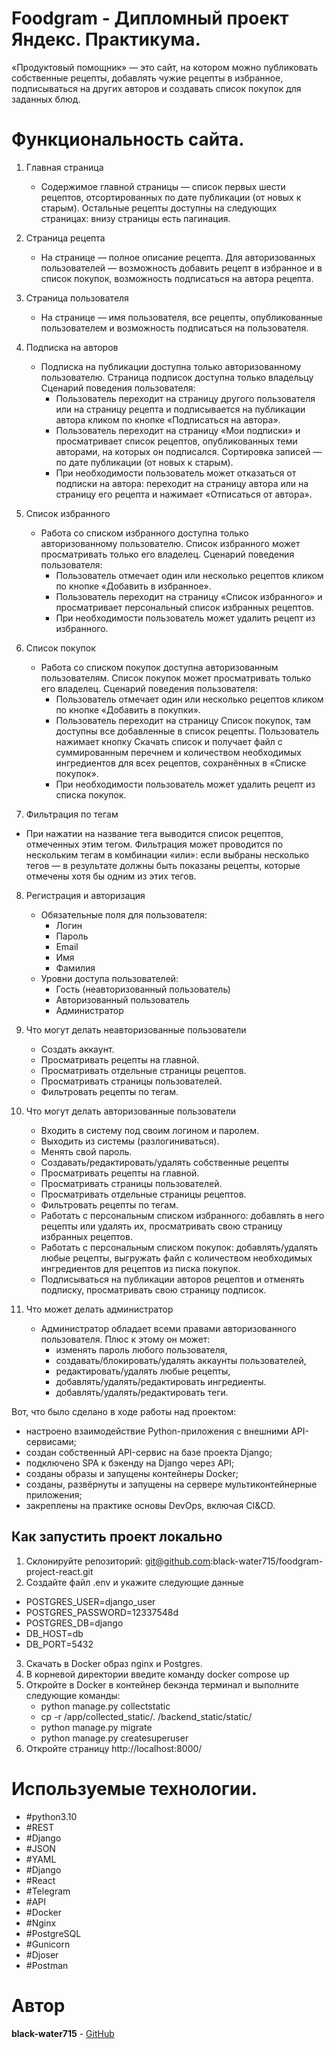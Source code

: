 # Foodgram - Дипломный проект Яндекс. Практикума.
«Продуктовый помощник» — это сайт, на котором можно публиковать собственные рецепты, добавлять чужие рецепты в избранное, подписываться на других авторов и создавать список покупок для заданных блюд.
# Функциональность сайта.
1. Главная страница
   - Содержимое главной страницы — список первых шести рецептов, отсортированных по дате публикации (от новых к старым).  Остальные рецепты доступны на следующих страницах: внизу страницы есть пагинация.
2. Страница рецепта
   - На странице — полное описание рецепта. Для авторизованных пользователей — возможность добавить рецепт в избранное и в список покупок, возможность подписаться на автора рецепта.
3. Страница пользователя
   - На странице — имя пользователя, все рецепты, опубликованные пользователем и возможность подписаться на пользователя.

4. Подписка на авторов
   - Подписка на публикации доступна только авторизованному пользователю. Страница подписок доступна только владельцу
Сценарий поведения пользователя:
     * Пользователь переходит на страницу другого пользователя или на страницу рецепта и подписывается на публикации автора кликом по кнопке «Подписаться на автора».
     * Пользователь переходит на страницу «Мои подписки» и просматривает список рецептов, опубликованных теми авторами, на которых он подписался. Сортировка записей — по дате публикации (от новых к старым).
     * При необходимости пользователь может отказаться от подписки на автора: переходит на страницу автора или на страницу его рецепта и нажимает «Отписаться от автора».

5. Список избранного
   - Работа со списком избранного доступна только авторизованному пользователю. Список избранного может просматривать только его владелец.
   Сценарий поведения пользователя:
      * Пользователь отмечает один или несколько рецептов кликом по кнопке «Добавить в избранное».
      * Пользователь переходит на страницу «Список избранного» и просматривает персональный список избранных рецептов.
      * При необходимости пользователь может удалить рецепт из избранного.
6. Список покупок
   - Работа со списком покупок доступна авторизованным пользователям. Список покупок может просматривать только его владелец.
   Сценарий поведения пользователя:
      * Пользователь отмечает один или несколько рецептов кликом по кнопке «Добавить в покупки».
      * Пользователь переходит на страницу Список покупок, там доступны все добавленные в список рецепты. Пользователь нажимает кнопку Скачать список и получает файл с суммированным перечнем и количеством необходимых ингредиентов для всех рецептов, сохранённых в «Списке покупок».
      * При необходимости пользователь может удалить рецепт из списка покупок.

7. Фильтрация по тегам
  - При нажатии на название тега выводится список рецептов, отмеченных этим тегом. Фильтрация может проводится по нескольким тегам в комбинации «или»: если выбраны несколько тегов — в результате должны быть показаны рецепты, которые отмечены хотя бы одним из этих тегов. 

8. Регистрация и авторизация
   - Обязательные поля для пользователя:
        * Логин
        * Пароль
        * Email
        * Имя
        * Фамилия
   - Уровни доступа пользователей:
        * Гость (неавторизованный пользователь)
        * Авторизованный пользователь
        * Администратор

9. Что могут делать неавторизованные пользователи
    - Создать аккаунт.
    - Просматривать рецепты на главной.
    - Просматривать отдельные страницы рецептов.
    - Просматривать страницы пользователей.
    - Фильтровать рецепты по тегам.

10. Что могут делать авторизованные пользователи
    - Входить в систему под своим логином и паролем.
    - Выходить из системы (разлогиниваться).
    - Менять свой пароль.
    - Создавать/редактировать/удалять собственные рецепты
    - Просматривать рецепты на главной.
    - Просматривать страницы пользователей.
    - Просматривать отдельные страницы рецептов.
    - Фильтровать рецепты по тегам.
    - Работать с персональным списком избранного: добавлять в него рецепты или удалять их, просматривать свою страницу избранных рецептов.
    - Работать с персональным списком покупок: добавлять/удалять любые рецепты, выгружать файл с количеством необходимых ингредиентов для рецептов из
    писка покупок.
    - Подписываться на публикации авторов рецептов и отменять подписку, просматривать свою страницу подписок.

11. Что может делать администратор
    - Администратор обладает всеми правами авторизованного пользователя.
      Плюс к этому он может:
      * изменять пароль любого пользователя,
      * создавать/блокировать/удалять аккаунты пользователей,
      * редактировать/удалять любые рецепты,
      * добавлять/удалять/редактировать ингредиенты.
      * добавлять/удалять/редактировать теги.

Вот, что было сделано в ходе работы над проектом:
* настроено взаимодействие Python-приложения с внешними API-сервисами;
* создан собственный API-сервис на базе проекта Django;
* подключено SPA к бэкенду на Django через API;
* созданы образы и запущены контейнеры Docker;
* созданы, развёрнуты и запущены на сервере мультиконтейнерные приложения;
* закреплены на практике основы DevOps, включая CI&CD.

## Как запустить проект локально

1. Склонируйте репозиторий:
   git@github.com:black-water715/foodgram-project-react.git
2. Создайте файл .env и укажите следующие данные
  - POSTGRES_USER=django_user
  - POSTGRES_PASSWORD=12337548d
  - POSTGRES_DB=django
  - DB_HOST=db
  - DB_PORT=5432
3. Скачать в Docker образ nginx и Postgres.
4. В корневой директории введите команду docker compose up
5. Откройте в Docker в  контейнер бекэнда терминал и выполните следующие команды:
   - python manage.py collectstatic
   - cp -r /app/collected_static/. /backend_static/static/
   - python manage.py migrate
   - python manage.py createsuperuser
6. Откройте страницу http://localhost:8000/

# Используемые технологии.
* #python3.10
* #REST
* #Django
* #JSON
* #YAML
* #Django
* #React
* #Telegram
* #API
* #Docker
* #Nginx
* #PostgreSQL
* #Gunicorn
* #Djoser
* #Postman

# Автор
**black-water715** - [GitHub](https://github.com/black-water715)

